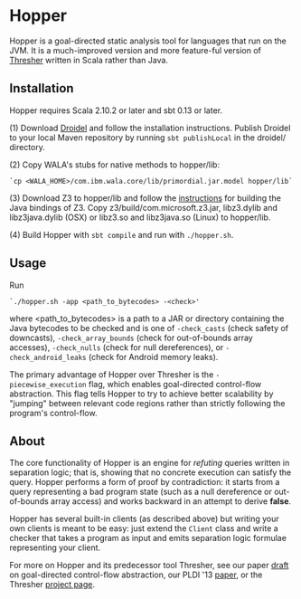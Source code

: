 Hopper
======

Hopper is a goal-directed static analysis tool for languages that run on the JVM. It is a much-improved version and more feature-ful version of [Thresher](https://github.com/cuplv/thresher) written in Scala rather than Java.

Installation
------------
Hopper requires Scala 2.10.2 or later and sbt 0.13 or later.

(1) Download [Droidel](https://github.com/cuplv/droidel) and follow the installation instructions. Publish Droidel to your local Maven repository by running `sbt publishLocal` in the droidel/ directory.   

(2) Copy WALA's stubs for native methods to hopper/lib:

    `cp <WALA_HOME>/com.ibm.wala.core/lib/primordial.jar.model hopper/lib`

(3) Download Z3 to hopper/lib and follow the [instructions](http://leodemoura.github.io/blog/2012/12/10/z3-for-java.html) for building the Java bindings of Z3. Copy z3/build/com.microsoft.z3.jar, libz3.dylib and libz3java.dylib (OSX) or libz3.so and libz3java.so (Linux) to hopper/lib.

(4) Build Hopper with `sbt compile` and run with `./hopper.sh`.


Usage
-----
Run 

    `./hopper.sh -app <path_to_bytecodes> -<check>'

where <path_to_bytecodes> is a path to a JAR or directory containing the Java bytecodes to be checked and <check> is one of `-check_casts` (check safety of downcasts), `-check_array_bounds` (check for out-of-bounds array accesses), `-check_nulls` (check for null dereferences), or `-check_android_leaks` (check for Android memory leaks).

The primary advantage of Hopper over Thresher is the `-piecewise_execution` flag, which enables goal-directed control-flow abstraction. This flag tells Hopper to try to achieve better scalability by "jumping" between relevant code regions rather than strictly following the program's control-flow.

About
-----
The core functionality of Hopper is an engine for *refuting* queries written in separation logic; that is, showing that no concrete execution can satisfy the query. Hopper performs a form of proof by contradiction: it starts from a query representing a bad program state (such as a null dereference or out-of-bounds array access) and works backward in an attempt to derive **false**. 

Hopper has several built-in clients (as described above) but writing your own clients is meant to be easy: just extend the `Client` class and write a checker that takes a program as input and emits separation logic formulae representing your client.

For more on Hopper and its predecessor tool Thresher, see our paper [draft](https://www.cs.colorado.edu/~sabl4745/papers/piecewise.pdf) on goal-directed control-flow abstraction, our PLDI '13 [paper](https://www.cs.colorado.edu/~sabl4745/papers/pldi13-thresher.pdf), or the Thresher [project page](http://pl.cs.colorado.edu/projects/thresher/).